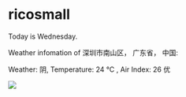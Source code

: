 # ricosmall

Today is Wednesday.

Weather infomation of 深圳市南山区， 广东省， 中国: 

Weather: 阴, Temperature: 24 ℃ , Air Index: 26 优

<img src="https://github-readme-stats.vercel.app/api?username=ricosmall&show_icons=true" />
